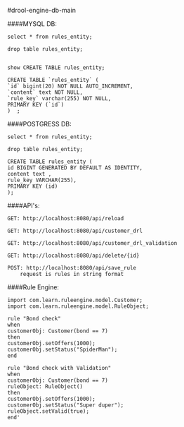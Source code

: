 #drool-engine-db-main

####MYSQL DB:
    
    select * from rules_entity;
    
    drop table rules_entity;
    
    
    show CREATE TABLE rules_entity;
    
    CREATE TABLE `rules_entity` (
    `id` bigint(20) NOT NULL AUTO_INCREMENT,
    `content` text NOT NULL,
    `rule_key` varchar(255) NOT NULL,
    PRIMARY KEY (`id`)
    )  ;



####POSTGRESS DB:
    
    select * from rules_entity;
    
    drop table rules_entity;
    
    CREATE TABLE rules_entity (
    id BIGINT GENERATED BY DEFAULT AS IDENTITY,
    content text ,
    rule_key VARCHAR(255),
    PRIMARY KEY (id)
    );


####API's:
    
    GET: http://localhost:8080/api/reload
    
    GET: http://localhost:8080/api/customer_drl
    
    GET: http://localhost:8080/api/customer_drl_validation

    GET: http://localhost:8080/api/delete/{id}

    POST: http://localhost:8080/api/save_rule
        request is rules in string format

####Rule Engine:
    
    import com.learn.ruleengine.model.Customer;
    import com.learn.ruleengine.model.RuleObject;

    rule "Bond check"
    when
    customerObj: Customer(bond == 7)
    then
    customerObj.setOffers(1000);
    customerObj.setStatus("SpiderMan");
    end

    rule "Bond check with Validation"
    when
    customerObj: Customer(bond == 7)
    ruleObject: RuleObject()
    then
    customerObj.setOffers(1000);
    customerObj.setStatus("Super duper");
    ruleObject.setValid(true);
    end'
